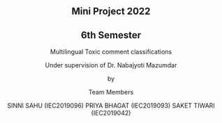 
<div align="center">

## Mini Project 2022
## 6th Semester


Multilingual Toxic comment classifications

Under supervision of Dr. Nabajyoti Mazumdar

by 

Team Members

SINNI SAHU (IEC2019096)
PRIYA BHAGAT (IEC2019093)
SAKET TIWARI (IEC2019042)

</div>